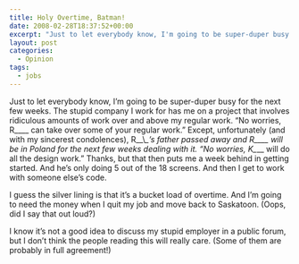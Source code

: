 ```yaml
---
title: Holy Overtime, Batman!
date: 2008-02-28T18:37:52+00:00
excerpt: "Just to let everybody know, I'm going to be super-duper busy for the next few weeks. The stupid company I work for has"
layout: post
categories:
  - Opinion
tags:
  - jobs
---
```

Just to let everybody know, I&#8217;m going to be super-duper busy for the next few weeks. The stupid company I work for has me on a project that involves ridiculous amounts of work over and above my regular work. &#8220;No worries, R\____ can take over some of your regular work.&#8221; Except, unfortunately (and with my sincerest condolences), R_\_\\_\_&#8217;s father passed away and R\_\___ will be in Poland for the next few weeks dealing with it. &#8220;No worries, K\____ will do all the design work.&#8221; Thanks, but that then puts me a week behind in getting started. And he&#8217;s only doing 5 out of the 18 screens. And then I get to work with someone else&#8217;s code.

I guess the silver lining is that it&#8217;s a bucket load of overtime. And I&#8217;m going to need the money when I quit my job and move back to Saskatoon. (Oops, did I say that out loud?)

I know it&#8217;s not a good idea to discuss my stupid employer in a public forum, but I don&#8217;t think the people reading this will really care. (Some of them are probably in full agreement!)